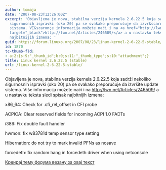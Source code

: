 ```yaml
---
author: tomaja
date: "2007-08-23T12:26:00Z"
excerpt: 'Objavljena je nova, stabilna verzija kernela 2.6.22.5 koja sadrži nekoliko
  sigurnosnih ispravki (oko 20) pa se svakako preporučuje da izvr&scaron;ite update
  sistema. VI&scaron;e informacija možete naći i na <a href="http://lwn.net/Articles/246509/"
  target="_blank">http://lwn.net/Articles/246509/</a> a u nastavku teksta sledi spisak
  najbitnijih izmena: '
guid: https://forum.linuxo.org/2007/08/23/linux-kernel-2-6-22-5-stable/
id: 1870
tc-thumb-fld:
- a:2:{s:9:"_thumb_id";b:0;s:11:"_thumb_type";s:10:"attachment";}
title: Linux kernel 2.6.22.5 (stable)
url: /linux-kernel-2-6-22-5-stable/
---
```

Objavljena je nova, stabilna verzija kernela 2.6.22.5 koja sadrži nekoliko sigurnosnih ispravki (oko 20) pa se svakako preporučuje da izvr&scaron;ite update sistema. VI&scaron;e informacija možete naći i na <a href="http://lwn.net/Articles/246509/" target="_blank">http://lwn.net/Articles/246509/</a> a u nastavku teksta sledi spisak najbitnijih izmena: <!--break-->

x86\_64: Check for .cfi\_rel_offset in CFI probe

ACPICA: Clear reserved fields for incoming ACPI 1.0 FADTs

i386: Fix double fault handler

hwmon: fix w83781d temp sensor type setting

Hibernation: do not try to mark invalid PFNs as nosave

forcedeth: fix random hang in forcedeth driver when using netconsole

[Креирај тему форума везану за овај текст](https://linuxo.org/nova-tema-na-forumu/?se_pid=1870)